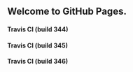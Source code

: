 ## Welcome to GitHub Pages.

#### Travis CI (build 344)

#### Travis CI (build 345)

#### Travis CI (build 346)
